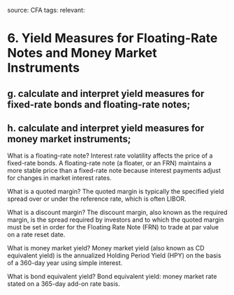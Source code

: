 source: CFA
tags: 
relevant: 

# 6. Yield Measures for Floating-Rate Notes and Money Market Instruments

## g. calculate and interpret yield measures for fixed-rate bonds and floating-rate notes;
## h. calculate and interpret yield measures for money market instruments;

What is a floating-rate note?
Interest rate volatility affects the price of a fixed-rate bonds. A floating-rate note (a floater, or an FRN) maintains a more stable price than a fixed-rate note because interest payments adjust for changes in market interest rates.

What is a quoted margin?
The quoted margin is typically the specified yield spread over or under the reference rate, which is often LIBOR.

What is a discount margin?
The discount margin, also known as the required margin, is the spread required by investors and to which the quoted margin must be set in order for the Floating Rate Note (FRN) to trade at par value on a rate reset date.

What is money market yield?
Money market yield (also known as CD equivalent yield) is the annualized Holding Period Yield (HPY) on the basis of a 360-day year using simple interest.

What is bond equivalent yield?
Bond equivalent yield: money market rate stated on a 365-day add-on rate basis.


